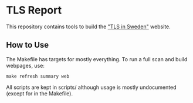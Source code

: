 # TLS Report

This repository contains tools to build the ["TLS in Sweden"](https://www.kirei.se/tls/) website.

## How to Use

The Makefile has targets for mostly everything. To run a full scan and build webpages, use:

    make refresh summary web

All scripts are kept in scripts/ although usage is mostly undocumented (except
for in the Makefile).
